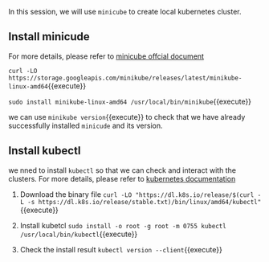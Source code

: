 In this session, we will use `minicube` to create local kubernetes cluster.

## Install minicude

For more details, please refer to [minicube offcial document](https://minikube.sigs.k8s.io/docs/start/)

`curl -LO https://storage.googleapis.com/minikube/releases/latest/minikube-linux-amd64`{{execute}}

`sudo install minikube-linux-amd64 /usr/local/bin/minikube`{{execute}}

we can use `minikube version`{{execute}} to check that we have already successfully installed `minicude` and its version.

## Install kubectl

we nned to install `kubectl` so that we can check and interact with the clusters.
For more details, please refer to [kubernetes documentation](https://kubernetes.io/docs/tasks/tools/install-kubectl-linux/)

1. Download the binary file
   `curl -LO "https://dl.k8s.io/release/$(curl -L -s https://dl.k8s.io/release/stable.txt)/bin/linux/amd64/kubectl"`{{execute}}

2. Install kubetcl
   `sudo install -o root -g root -m 0755 kubectl /usr/local/bin/kubectl`{{execute}}

3. Check the install result
   `kubectl version --client`{{execute}}
